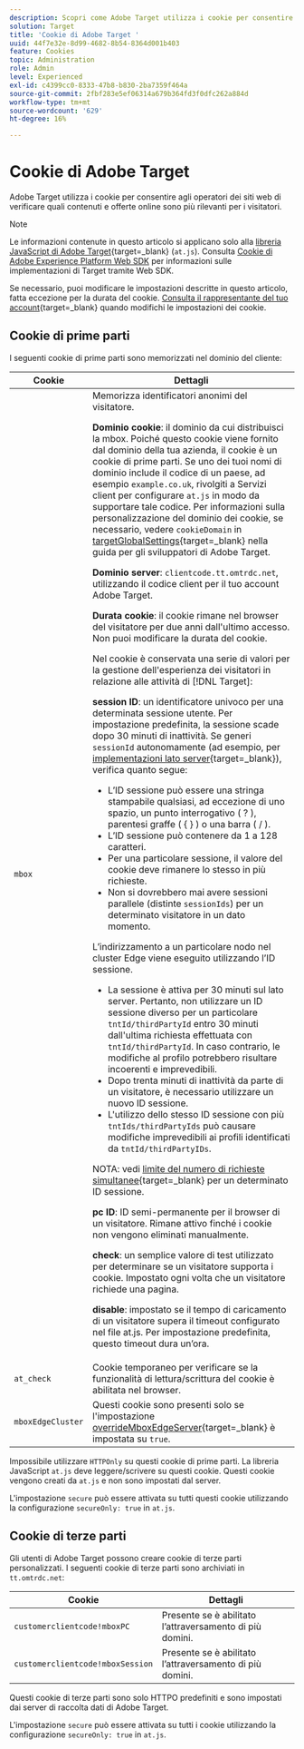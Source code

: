 ```yaml
---
description: Scopri come Adobe Target utilizza i cookie per consentire agli operatori dei siti web di verificare quali contenuti e offerte online sono più rilevanti per i visitatori.
solution: Target
title: 'Cookie di Adobe Target '
uuid: 44f7e32e-8d99-4682-8b54-8364d001b403
feature: Cookies
topic: Administration
role: Admin
level: Experienced
exl-id: c4399cc0-8333-47b8-b830-2ba7359f464a
source-git-commit: 2fbf283e5ef06314a679b364fd3f0dfc262a884d
workflow-type: tm+mt
source-wordcount: '629'
ht-degree: 16%

---
```


# Cookie di Adobe Target

Adobe Target utilizza i cookie per consentire agli operatori dei siti web di verificare quali contenuti e offerte online sono più rilevanti per i visitatori.

>[!NOTE]
>
>Le informazioni contenute in questo articolo si applicano solo alla [libreria JavaScript di Adobe Target](https://experienceleague.adobe.com/docs/target-dev/developer/client-side/at-js-implementation/functions-overview/targetglobalsettings.html){target=_blank} (`at.js`). Consulta [Cookie di Adobe Experience Platform Web SDK](web-sdk.md) per informazioni sulle implementazioni di Target tramite Web SDK.
>
>Se necessario, puoi modificare le impostazioni descritte in questo articolo, fatta eccezione per la durata del cookie. [Consulta il rappresentante del tuo account](https://experienceleague.adobe.com/docs/target/using/cmp-resources-and-contact-information.html){target=_blank} quando modifichi le impostazioni dei cookie.

## Cookie di prime parti

I seguenti cookie di prime parti sono memorizzati nel dominio del cliente:

| Cookie | Dettagli |
| --- | --- |
| `mbox` | Memorizza identificatori anonimi del visitatore.<P>**Dominio cookie**: il dominio da cui distribuisci la mbox. Poiché questo cookie viene fornito dal dominio della tua azienda, il cookie è un cookie di prime parti. Se uno dei tuoi nomi di dominio include il codice di un paese, ad esempio `example.co.uk`, rivolgiti a Servizi client per configurare `at.js` in modo da supportare tale codice. Per informazioni sulla personalizzazione del dominio dei cookie, se necessario, vedere `cookieDomain` in [targetGlobalSettings](https://experienceleague.adobe.com/docs/target-dev/developer/client-side/at-js-implementation/functions-overview/targetglobalsettings.html){target=_blank} nella guida per gli sviluppatori di Adobe Target.<P>**Dominio server**: `clientcode.tt.omtrdc.net`, utilizzando il codice client per il tuo account Adobe Target.<P>**Durata cookie**: il cookie rimane nel browser del visitatore per due anni dall&#39;ultimo accesso. Non puoi modificare la durata del cookie.<P>Nel cookie è conservata una serie di valori per la gestione dell&#39;esperienza dei visitatori in relazione alle attività di [!DNL Target]:<P>**session ID**: un identificatore univoco per una determinata sessione utente. Per impostazione predefinita, la sessione scade dopo 30 minuti di inattività. Se generi `sessionId` autonomamente (ad esempio, per [implementazioni lato server](https://experienceleague.adobe.com/docs/target-dev/developer/server-side/server-side-overview.html){target=_blank}), verifica quanto segue:<ul><li>L’ID sessione può essere una stringa stampabile qualsiasi, ad eccezione di uno spazio, un punto interrogativo ( ? ), parentesi graffe ( { } ) o una barra ( / ).</li><li>L’ID sessione può contenere da 1 a 128 caratteri.</li><li>Per una particolare sessione, il valore del cookie deve rimanere lo stesso in più richieste.</li><li>Non si dovrebbero mai avere sessioni parallele (distinte `sessionIds`) per un determinato visitatore in un dato momento.</li></ul>L’indirizzamento a un particolare nodo nel cluster Edge viene eseguito utilizzando l’ID sessione.<ul><li>La sessione è attiva per 30 minuti sul lato server. Pertanto, non utilizzare un ID sessione diverso per un particolare `tntId/thirdPartyId` entro 30 minuti dall&#39;ultima richiesta effettuata con `tntId/thirdPartyId`. In caso contrario, le modifiche al profilo potrebbero risultare incoerenti e imprevedibili.</li><li>Dopo trenta minuti di inattività da parte di un visitatore, è necessario utilizzare un nuovo ID sessione.</li><li>L&#39;utilizzo dello stesso ID sessione con più `tntIds/thirdPartyIds` può causare modifiche imprevedibili ai profili identificati da `tntId/thirdPartyIDs`.</li></ul>NOTA: vedi [limite del numero di richieste simultanee](https://experienceleague.adobe.com/docs/target/using/troubleshoot/target-limits.html#content-delivery){target=_blank} per un determinato ID sessione.<P>**pc ID**: ID semi-permanente per il browser di un visitatore. Rimane attivo finché i cookie non vengono eliminati manualmente.<P>**check**: un semplice valore di test utilizzato per determinare se un visitatore supporta i cookie. Impostato ogni volta che un visitatore richiede una pagina.<P>**disable**: impostato se il tempo di caricamento di un visitatore supera il timeout configurato nel file at.js. Per impostazione predefinita, questo timeout dura un’ora. |
| `at_check` | Cookie temporaneo per verificare se la funzionalità di lettura/scrittura del cookie è abilitata nel browser. |
| `mboxEdgeCluster` | Questi cookie sono presenti solo se l&#39;impostazione [overrideMboxEdgeServer](https://experienceleague.adobe.com/docs/target-dev/developer/client-side/at-js-implementation/functions-overview/targetglobalsettings.html){target=_blank} è impostata su `true`. |

Impossibile utilizzare `HTTPOnly` su questi cookie di prime parti. La libreria JavaScript `at.js` deve leggere/scrivere su questi cookie. Questi cookie vengono creati da `at.js` e non sono impostati dal server.

L&#39;impostazione `secure` può essere attivata su tutti questi cookie utilizzando la configurazione `secureOnly: true` in `at.js`.

## Cookie di terze parti

Gli utenti di Adobe Target possono creare cookie di terze parti personalizzati. I seguenti cookie di terze parti sono archiviati in `tt.omtrdc.net`:

| Cookie | Dettagli |
| --- | --- |
| `customerclientcode!mboxPC` | Presente se è abilitato l’attraversamento di più domini. |
| `customerclientcode!mboxSession` | Presente se è abilitato l’attraversamento di più domini. |

Questi cookie di terze parti sono solo HTTPO predefiniti e sono impostati dai server di raccolta dati di Adobe Target.

L&#39;impostazione `secure` può essere attivata su tutti i cookie utilizzando la configurazione `secureOnly: true` in `at.js`.
